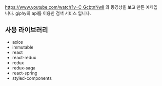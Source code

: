https://www.youtube.com/watch?v=C_GcbtnNwII 의 동영상을 보고 만든 예제입니다.
giphy의 api를 이용한 검색 서비스 입니다.

## 사용 라이브러리

* axios
* immutable
* react
* react-redux
* redux
* redux-saga
* react-spring
* styled-components
